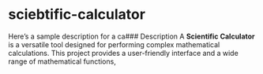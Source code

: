 # sciebtific-calculator
Here’s a sample description for a ca### Description A **Scientific Calculator** is a versatile tool designed for performing complex mathematical calculations. This project provides a user-friendly interface and a wide range of mathematical functions, 
